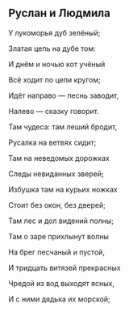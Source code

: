 ## Руслан и Людмила 
У лукоморья дуб зелёный;

Златая цепь на дубе том:

И днём и ночью кот учёный

Всё ходит по цепи кругом;


Идёт направо — песнь заводит,

Налево — сказку говорит.

Там чудеса: там леший бродит,

Русалка на ветвях сидит;


Там на неведомых дорожках

Следы невиданных зверей;

Избушка там на курьих ножках

Стоит без окон, без дверей;



Там лес и дол видений полны;

Там о заре прихлынут волны

На брег песчаный и пустой,

И тридцать витязей прекрасных

Чредой из вод выходят ясных,

И с ними дядька их морской;

